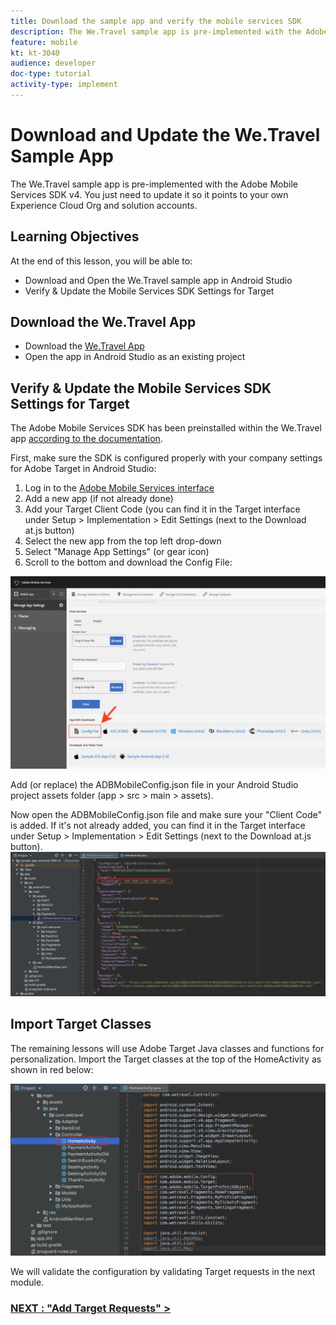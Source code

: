 ```yaml
---
title: Download the sample app and verify the mobile services SDK
description: The We.Travel sample app is pre-implemented with the Adobe Mobile Services SDK v4. You just need to update it so it points to your own Experience Cloud Org and solution accounts.
feature: mobile
kt: kt-3040
audience: developer
doc-type: tutorial
activity-type: implement
---
```


# Download and Update the We.Travel Sample App

The We.Travel sample app is pre-implemented with the Adobe Mobile Services SDK v4. You just need to update it so it points to your own Experience Cloud Org and solution accounts.

## Learning Objectives

At the end of this lesson, you will be able to:

* Download and Open the We.Travel sample app in Android Studio
* Verify & Update the Mobile Services SDK Settings for Target

## Download the We.Travel App

* Download the [We.Travel App](https://github.com/adobe-target/sample-app-android/tree/SDKv4)
* Open the app in Android Studio as an existing project

## Verify & Update the Mobile Services SDK Settings for Target

The Adobe Mobile Services SDK has been preinstalled within the We.Travel app [according to the documentation](https://docs.adobe.com/content/help/en/mobile-services/android/getting-started-android/requirements.html).

First, make sure the SDK is configured properly with your company settings for Adobe Target in Android Studio:

1. Log in to the [Adobe Mobile Services interface](https://mobilemarketing.adobe.com)
2. Add a new app (if not already done)
3. Add your Target Client Code (you can find it in the Target interface under Setup > Implementation > Edit Settings (next to the Download at.js button)
4. Select the new app from the top left drop-down
5. Select "Manage App Settings" (or gear icon)
6. Scroll to the bottom and download the Config File:

![Download the Config File](assets/config_file.jpg)

Add (or replace) the ADBMobileConfig.json file in your Android Studio project assets folder (app > src > main > assets).

Now open the ADBMobileConfig.json file and make sure your "Client Code" is added. If it's not already added, you can find it in the Target interface under Setup > Implementation > Edit Settings (next to the Download at.js button).
![Download the Config File](assets/client_code.jpg)

## Import Target Classes

The remaining lessons will use Adobe Target Java classes and functions for personalization. Import the Target classes at the top of the HomeActivity as shown in red below:

![Import the Target Classes](assets/import.jpg)

We will validate the configuration by validating Target requests in the next module.

### [NEXT : "Add Target Requests" >](add-requests.md)
